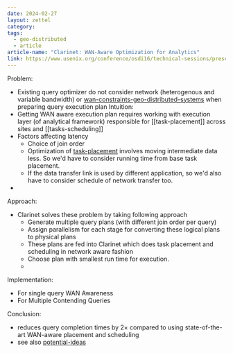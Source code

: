 ```yaml
---
date: 2024-02-27
layout: zettel
category: 
tags:
  - geo-distributed
  - article
article-name: "Clarinet: WAN-Aware Optimization for Analytics"
link: https://www.usenix.org/conference/osdi16/technical-sessions/presentation/viswanathan
---
```

Problem:
- Existing query optimizer do not consider network (heterogenous and variable bandwidth) or [wan-constraints-geo-distributed-systems](../concepts/wan-constraints-geo-distributed-systems.md) when preparing query execution plan 
Intuition:
- Getting WAN aware execution plan requires working with execution layer (of analytical framework) responsible for [[task-placement]]  across sites and [[tasks-scheduling]]
- Factors affecting latency
	- Choice of join order
	- Optimization of [task-placement](../concepts/task-placement.md) involves moving intermediate data less. So we'd have to consider running time from base task placement.
	- If the data transfer link is used by different application, so we'd also have to consider schedule of network transfer too.
- 
Approach:
- Clarinet solves these problem by taking following approach
	- Generate multiple query plans (with different join order per query)
	- Assign parallelism for each stage for converting these logical plans to physical plans
	- These plans are fed into Clarinet which does task placement and scheduling in network aware fashion
	- Choose plan with smallest run time for execution.
	- 
Implementation:
- For single query WAN Awareness
- For Multiple Contending Queries
	
Conclusion:
- reduces query completion times by 2× compared to using state-of-the-art WAN-aware placement and scheduling
- see also [potential-ideas](../private/potential-ideas.md)